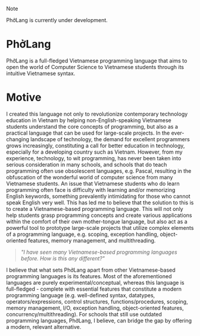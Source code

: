 > [!NOTE]
> PhởLang is currently under development.

# PhởLang
PhởLang is a full-fledged Vietnamese programming language that aims to open the world of Computer Science to Vietnamese students through its intuitive Vietnamese syntax.

# Motive
I created this language not only to revolutionize contemporary technology education in Vietnam by helping non-English-speaking Vietnamese students understand the core concepts of programming, but also as a practical language that can be used for large-scale projects.
In the ever-changing landscape of technology, the demand for excellent programmers grows increasingly, constituting a call for better education in technology, especially for a developing country such as Vietnam. However, from my experience, technology, to wit programming, has never been taken into serious consideration in many schools, and schools that do teach programming often use obsolescent languages, e.g. Pascal, resulting in the obfuscation of the wonderful world of computer science from many Vietnamese students. 
An issue that Vietnamese students who do learn programming often face is difficulty with learning and/or memorizing English keywords, something prevalently intimidating for those who cannot speak English very well.
This has led me to believe that the solution to this is to create a Vietnamese-based programming language. This will not only help students grasp programming concepts and create various applications within the comfort of their own mother-tongue language, but also act as a powerful tool to prototype large-scale projects that utilize complex elements of a programming language, e.g. scoping, exception handling, object-oriented features, memory management, and multithreading.

> _"I have seen many Vietnamese-based programming languages before. How is this any different?"_

I believe that what sets PhởLang apart from other Vietnamese-based programming languages is its features. Most of the aforementioned languages are purely experimental/conceptual, whereas this language is full-fledged - complete with essential features that constitute a modern programming language (e.g. well-defined syntax, datatypes, operators/expressions, control structures, functions/procedures, scoping, memory management, I/O, exception handling, object-oriented features, concurrency/multithreading).
For schools that still use outdated programming languages, PhởLang, I believe, can bridge the gap by offering a modern, relevant alternative.
